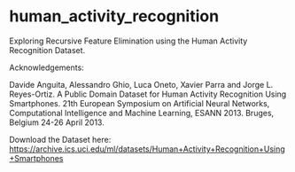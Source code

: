 # human_activity_recognition
Exploring Recursive Feature Elimination using the Human Activity Recognition Dataset.

Acknowledgements:

Davide Anguita, Alessandro Ghio, Luca Oneto, Xavier Parra and Jorge L. Reyes-Ortiz. A Public Domain Dataset for Human Activity Recognition Using Smartphones. 21th European Symposium on Artificial Neural Networks, Computational Intelligence and Machine Learning, ESANN 2013. Bruges, Belgium 24-26 April 2013.

Download the Dataset here: https://archive.ics.uci.edu/ml/datasets/Human+Activity+Recognition+Using+Smartphones
